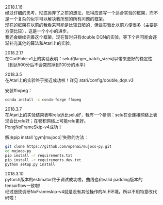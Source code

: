 2018.1.16  
经过仔细的思考，彻底抛弃了之前的想法，觉得应该写一个适合实验的框架，而不是一个复杂的似乎可以解决我所想的所有问题的框架。  
现在的框架在以前的我看来可能是比较丑陋的，但做实验比以前方便很多（主要是方便比较），这是一个小小的进步。  
我还会继续完善这个框架，现在暂时只有double DQN的实验，等下个月可能会逐渐补充其他的算法和Atari上的实验。

2018.2.17  
在CartPole-v1上的实验表明：selu和larger_batch_size可以带来更好的稳定性（到达500分后不会突然掉到100分的水平）

2018.3.5  
在Atari上的实验终于接近成功啦！详见 atari/config/double_dqn.v3

安装ffmpeg：  
```bash
conda install -c conda-forge ffmpeg
```

2018.3.7  
在Atari上的实验结果表明relu远比selu好，我有一个猜测：selu在全连接网络上表现会比relu好；在卷积网络上可能relu更好。  
PongNoFrameSkip-v4成功！

解决pip install 'gym[mujoco]'失败的方法：  
```bash
git clone https://github.com/openai/mujoco-py.git
cd mujoco-py
pip install -r requirements.txt
pip install -r requirements.dev.txt
python setup.py install
```

2018.3.10  
pytorch版本的estimator终于调试成功啦，曲线也和valid padding版本的tensorflow一致啦!  
经过细致调研NoFrameskip-v4就是没有其他操作的ALE环境，所以不用特意改代码啦！
